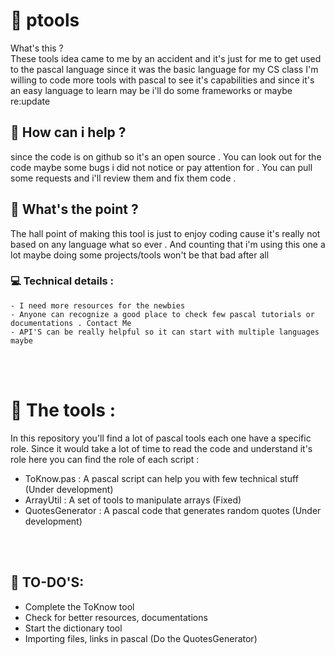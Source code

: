 # :floppy_disk: ptools 

What's this ?
<br />
These  tools idea came to me by an accident and it's just for me to get used to the pascal language since it was the basic language for my CS class 
I'm willing to code  more tools with pascal to see it's capabilities and since it's an easy language to learn may be i'll do some frameworks or maybe re:update
<br />
## :gift: How can i help ? 
since the code is on github so it's an open source . You can look out for the code maybe some bugs i did not notice or pay attention for . 
You can pull some requests and i'll review them and fix them code . 
<br />
## :bookmark: What's the point ?
The hall point of making this tool is just to enjoy coding cause it's really not based on any language what so ever . And counting that i'm using this one a lot
maybe doing some projects/tools won't be that bad after all 
### :computer: Technical details : 
	- I need more resources for the newbies 
	- Anyone can recognize a good place to check few pascal tutorials or documentations . Contact Me 
	- API'S can be really helpful so it can start with multiple languages maybe

<br /> 
<br />

# :bell: The tools : 
In this repository you'll find a lot of pascal tools each one have a specific role.
Since it would take a lot of time to read the code and understand it's role
here you can find the role of each script : 

- ToKnow.pas : A pascal script can help you with few technical stuff (Under development)
- ArrayUtil : A set of tools to manipulate arrays (Fixed)
- QuotesGenerator : A pascal code that generates random quotes (Under development)  
<br /> 
<br />

## :dart: TO-DO'S: 
- Complete the ToKnow tool
- Check for better resources,  documentations 
- Start the dictionary tool 
- Importing files, links in pascal (Do the QuotesGenerator)

